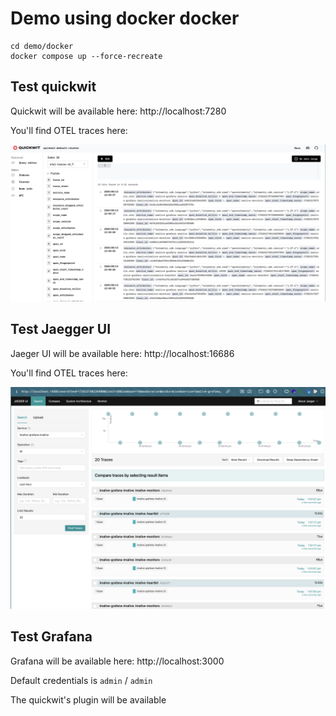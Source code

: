 # Demo using docker docker

```shel
cd demo/docker
docker compose up --force-recreate
```

## Test quickwit

Quickwit will be available here: http://localhost:7280 

You'll find OTEL traces here:

![qw-traces](../../img/qw-traces.png)

## Test Jaegger UI

Jaeger UI will be available here: http://localhost:16686

You'll find OTEL traces here:

![jaeger-ui](../../img/jaeger-ui.png)

## Test Grafana

Grafana will be available here: http://localhost:3000

Default credentials is `admin` / `admin`

The quickwit's plugin will be available
